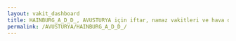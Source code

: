```yaml
---
layout: vakit_dashboard
title: HAINBURG_A_D_D_, AVUSTURYA için iftar, namaz vakitleri ve hava durumu - ilçe/eyalet seç
permalink: /AVUSTURYA/HAINBURG_A_D_D_/
---
```


<script type="text/javascript">
  var GLOBAL_COUNTRY = 'AVUSTURYA';
  var GLOBAL_CITY = 'HAINBURG_A_D_D_';
  var GLOBAL_STATE = '';
  var lat = 72;
  var lon = 21;
</script>
